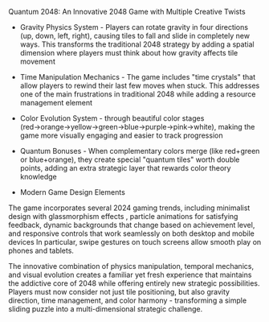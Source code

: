 Quantum 2048: An Innovative 2048 Game with Multiple Creative Twists


* Gravity Physics System - Players can rotate gravity in four directions (up, down, left, right), causing tiles to fall and slide in completely new ways. This transforms the traditional 2048 strategy by adding a spatial dimension where players must think about how gravity affects tile movement

* Time Manipulation Mechanics - The game includes "time crystals" that allow players to rewind their last few moves when stuck. This addresses one of the main frustrations in traditional 2048 while adding a resource management element

* Color Evolution System - through beautiful color stages (red→orange→yellow→green→blue→purple→pink→white), making the game more visually engaging and easier to track progression

* Quantum Bonuses - When complementary colors merge (like red+green or blue+orange), they create special "quantum tiles" worth double points, adding an extra strategic layer that rewards color theory knowledge

* Modern Game Design Elements

The game incorporates several 2024 gaming trends, including minimalist design with glassmorphism effects
, particle animations for satisfying feedback, dynamic backgrounds that change based on achievement level, and responsive controls that work seamlessly on both desktop and mobile devices
In particular, swipe gestures on touch screens allow smooth play on phones and tablets.

The innovative combination of physics manipulation, temporal mechanics, and visual evolution creates a familiar yet fresh experience that maintains the addictive core of 2048 while offering entirely new strategic possibilities. Players must now consider not just tile positioning, but also gravity direction, time management, and color harmony - transforming a simple sliding puzzle into a multi-dimensional strategic challenge.
